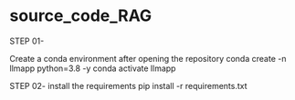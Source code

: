 # source_code_RAG

STEP 01- 

Create a conda environment after opening the repository
conda create -n llmapp python=3.8 -y
conda activate llmapp

STEP 02- install the requirements
pip install -r requirements.txt
